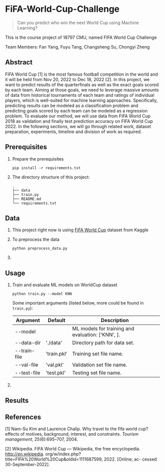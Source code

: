 # FiFA-World-Cup-Challenge

> Can you predict who win the next World Cup using Machine Learning?

This is the course project of 18797 CMU, named FIFA World Cup Challenge

Team Members: Fan Yang, Fuyu Tang, Changsheng Su, Chongyi Zheng

## Abstract

FIFA World Cup [1] is the most famous football competition in the world and it will be held from Nov 20, 2022 to Dec 18, 2022 [2]. In this project, we want to predict results of the quarterfinals as well as the exact goals scored by each team. Aiming at those goals, we need to leverage massive amounts of data from historical tournaments of each team and ratings of individual players, which is well-suited for machine learning approaches. Specifically, predicting results can be modeled as a classification problem and predicting goals scored by each team can be modeled as a regression problem. To evaluate our method, we will use data from FIFA World Cup 2018 as validation and finally test prediction accuracy on FIFA World Cup 2022. In the following sections, we will go through related work, dataset preparation, experiments, timeline and division of work as required.

## Prerequisites

1. Prepare the prerequisites

   ```
   pip install -r requirements.txt

2. The directory structure of this project:

   ```
   .
   ├── data
   ├── train.py
   ├── README.md
   └── requirements.txt
   ```

## Data

1. This project right now is using [FiFA World Cup](https://www.kaggle.com/datasets/abecklas/fifa-world-cup?resource=download&select=WorldCupMatches.csv) dataset from Kaggle

2. To preprocess the data

   ```
   python preprocess_data.py

3. 

## Usage

1. Train and evaluate ML models on WorldCup dataset

   ```
   python train.py --model KNN
   ```

   Some important arguments (listed below, more could be found in `train.py`):

   | Argument     | Default     | Description                                       |
   | ------------ | ----------- | ------------------------------------------------- |
   | --model      |             | ML models for training and evaluation: ['KNN', ]. |
   | --data-dir   | './data'    | Directory path for data set.                      |
   | --train-file | 'train.pkl' | Training set file name.                           |
   | --val-file   | 'val.pkl'   | Validation set file name.                         |
   | --test-file  | 'test.pkl'  | Testing set file name.                            |

2. 

## Results



## References

[1] Nam-Su Kim and Laurence Chalip. Why travel to the fifa world cup? effects of motives, background, interest, and constraints. *Tourism management*, 25(6):695–707, 2004.

[2] Wikipedia. FIFA World Cup — Wikipedia, the free encyclopedia. http://en.wikipedia. org/w/index.php?title=FIFA%20World%20Cup&oldid=1111687599, 2022. [Online; ac- cessed 30-September-2022].

